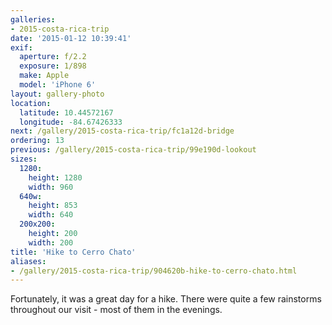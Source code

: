 ```yaml
---
galleries:
- 2015-costa-rica-trip
date: '2015-01-12 10:39:41'
exif:
  aperture: f/2.2
  exposure: 1/898
  make: Apple
  model: 'iPhone 6'
layout: gallery-photo
location:
  latitude: 10.44572167
  longitude: -84.67426333
next: /gallery/2015-costa-rica-trip/fc1a12d-bridge
ordering: 13
previous: /gallery/2015-costa-rica-trip/99e190d-lookout
sizes:
  1280:
    height: 1280
    width: 960
  640w:
    height: 853
    width: 640
  200x200:
    height: 200
    width: 200
title: 'Hike to Cerro Chato'
aliases:
- /gallery/2015-costa-rica-trip/904620b-hike-to-cerro-chato.html
---
```


Fortunately, it was a great day for a hike. There were quite a few rainstorms throughout our visit - most of them in the evenings.
